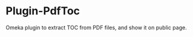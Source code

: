 Plugin-PdfToc
=============

Omeka plugin to extract TOC from PDF files, and show it on public page.